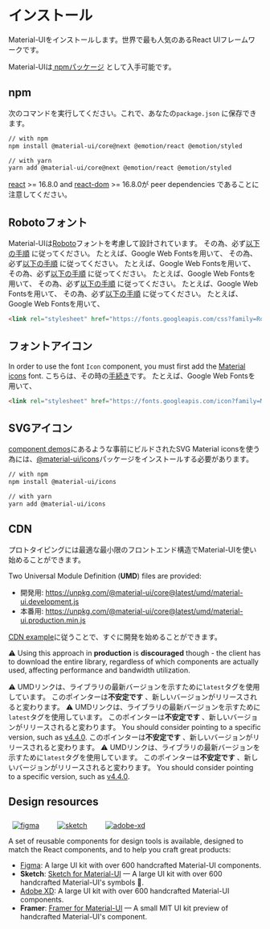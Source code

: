 # インストール

<p class="description">Material-UIをインストールします。世界で最も人気のあるReact UIフレームワークです。</p>

Material-UIは[ npmパッケージ](https://www.npmjs.com/package/@material-ui/core) として入手可能です。

## npm

次のコマンドを実行してください。これで、あなたの`package.json` に保存できます。

```sh
// with npm
npm install @material-ui/core@next @emotion/react @emotion/styled

// with yarn
yarn add @material-ui/core@next @emotion/react @emotion/styled
```

[react](https://www.npmjs.com/package/react) >= 16.8.0 and [react-dom](https://www.npmjs.com/package/react-dom) >= 16.8.0が peer dependencies であることに注意してください。

## Robotoフォント

Material-UIは[Roboto](https://fonts.google.com/specimen/Roboto)フォントを考慮して設計されています。 その為、必ず[以下の手順](/components/typography/#general) に従ってください。 たとえば、Google Web Fontsを用いて、 その為、必ず[以下の手順](/components/typography/#general) に従ってください。 たとえば、Google Web Fontsを用いて、 その為、必ず[以下の手順](/components/typography/#general) に従ってください。 たとえば、Google Web Fontsを用いて、 その為、必ず[以下の手順](/components/typography/#general) に従ってください。 たとえば、Google Web Fontsを用いて、 その為、必ず[以下の手順](/components/typography/#general) に従ってください。 たとえば、Google Web Fontsを用いて、

```html
<link rel="stylesheet" href="https://fonts.googleapis.com/css?family=Roboto:300,400,500,700&display=swap" />
```

## フォントアイコン

In order to use the font `Icon` component, you must first add the [Material icons](https://material.io/tools/icons/) font. こちらは、その時の[手続き](/components/icons/#font-icons)です。 たとえば、Google Web Fontsを用いて、

```html
<link rel="stylesheet" href="https://fonts.googleapis.com/icon?family=Material+Icons" />
```

## SVGアイコン

[component demos](/components/icons/)にあるような事前にビルドされたSVG Material iconsを使う為には、[@material-ui/icons](https://www.npmjs.com/package/@material-ui/icons)パッケージをインストールする必要があります。

```sh
// with npm
npm install @material-ui/icons

// with yarn
yarn add @material-ui/icons
```

## CDN

プロトタイピングには最適な最小限のフロントエンド構造でMaterial-UIを使い始めることができます。

Two Universal Module Definition (**UMD**) files are provided:

- 開発用: https://unpkg.com/@material-ui/core@latest/umd/material-ui.development.js
- 本番用: https://unpkg.com/@material-ui/core@latest/umd/material-ui.production.min.js

[CDN example](https://github.com/mui-org/material-ui/tree/master/examples/cdn)に従うことで、すぐに開発を始めることができます。

⚠️ Using this approach in **production** is **discouraged** though - the client has to download the entire library, regardless of which components are actually used, affecting performance and bandwidth utilization.

⚠️ UMDリンクは、ライブラリの最新バージョンを示すために`latest`タグを使用しています。 このポインターは**不安定です** 、新しいバージョンがリリースされると変わります。 ⚠️ UMDリンクは、ライブラリの最新バージョンを示すために`latest`タグを使用しています。 このポインターは**不安定です** 、新しいバージョンがリリースされると変わります。 You should consider pointing to a specific version, such as [v4.4.0](https://unpkg.com/@material-ui/core@4.4.0/umd/material-ui.development.js). このポインターは**不安定です** 、新しいバージョンがリリースされると変わります。 ⚠️ UMDリンクは、ライブラリの最新バージョンを示すために`latest`タグを使用しています。 このポインターは**不安定です** 、新しいバージョンがリリースされると変わります。 You should consider pointing to a specific version, such as [v4.4.0](https://unpkg.com/@material-ui/core@4.4.0/umd/material-ui.development.js).

## Design resources

<a href="https://material-ui.com/store/items/figma-react/?utm_source=docs&utm_medium=referral&utm_campaign=installation-figma" style="margin-left: 8px; margin-top: 8px; display: inline-block;"><img src="/static/images/download-figma.svg" alt="figma" /></a>
<a href="https://material-ui.com/store/items/sketch-react/?utm_source=docs&utm_medium=referral&utm_campaign=installation-sketch" style="margin-left: 32px; margin-top: 8px; display: inline-block;"><img src="/static/images/download-sketch.svg" alt="sketch" /></a>
<a href="https://material-ui.com/store/items/adobe-xd-react/?utm_source=docs&utm_medium=referral&utm_campaign=installation-adobe-xd" style="margin-left: 32px; margin-top: 8px; display: inline-block;"><img src="/static/images/download-adobe-xd.svg" alt="adobe-xd" /></a>

A set of reusable components for design tools is available, designed to match the React components, and to help you craft great products:

- [Figma](https://material-ui.com/store/items/figma-react/?utm_source=docs&utm_medium=referral&utm_campaign=installation-figma): A large UI kit with over 600 handcrafted Material-UI components.
- **Sketch**: [Sketch for Material-UI](https://material-ui.com/store/items/sketch-react/?utm_source=docs&utm_medium=referral&utm_campaign=installation-sketch) — A large UI kit with over 600 handcrafted Material-UI's symbols 💎.
- [Adobe XD](https://material-ui.com/store/items/adobe-xd-react/?utm_source=docs&utm_medium=referral&utm_campaign=installation-adobe-xd): A large UI kit with over 600 handcrafted Material-UI components.
- **Framer**: [Framer for Material-UI](https://packages.framer.com/package/material-ui/material-ui) — A small MIT UI kit preview of handcrafted Material-UI's component.
